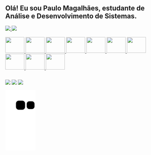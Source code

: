 ## Olá! Eu sou Paulo Magalhães, estudante de Análise e Desenvolvimento de Sistemas.
<div>
  <a href="https://github.com/paulo-magls">
  <img height="180em" src="https://github-readme-stats.vercel.app/api?username=paulo-magls&show_icons=true&theme=dracula&include_all_commits=true&count_private=true"/>
  <img height="180em" src="https://github-readme-stats.vercel.app/api/top-langs/?username=paulo-magls&layout=compact&langs_count=7&theme=dracula"/>
</div>
<div style="display: inline_block"><br>
  <link rel="stylesheet" href="https://cdn.jsdelivr.net/gh/devicons/devicon@v2.15.1/devicon.min.css">
  <img src="https://cdn.jsdelivr.net/gh/devicons/devicon/icons/css3/css3-original-wordmark.svg" height="50" width="60"/>
  <img src="https://cdn.jsdelivr.net/gh/devicons/devicon/icons/html5/html5-original-wordmark.svg" height="50" width="60"/>
  <img src="https://cdn.jsdelivr.net/gh/devicons/devicon/icons/javascript/javascript-original.svg" height="50" width="60"/>
  <img src="https://cdn.jsdelivr.net/gh/devicons/devicon/icons/bootstrap/bootstrap-original.svg" height="50" width="60"/>
  <img src="https://cdn.jsdelivr.net/gh/devicons/devicon/icons/typescript/typescript-original.svg" height="50" width="60"/>
  <img src="https://cdn.jsdelivr.net/gh/devicons/devicon/icons/angularjs/angularjs-original.svg" height="50" width="60"/>
  <img src="https://cdn.jsdelivr.net/gh/devicons/devicon/icons/java/java-original.svg" height="50" width="60"/>
  <img src="https://cdn.jsdelivr.net/gh/devicons/devicon/icons/spring/spring-original.svg" height="50" width="60"/>
  <img src="https://cdn.jsdelivr.net/gh/devicons/devicon/icons/git/git-original.svg" height="50" width="60"/>
  <img src="https://cdn.jsdelivr.net/gh/devicons/devicon/icons/linux/linux-original.svg" height="50" width="60"/>
</div>
  
  ##
 
<div> 
  <a href = "mailto:paulomaga225@gmail.com"><img src="https://img.shields.io/badge/-Gmail-%23333?style=for-the-badge&logo=gmail&logoColor=white" target="_blank"></a>
  <a href="https://www.linkedin.com/in/paulo-magalh%C3%A3es-328aa2237" target="_blank"><img src="https://img.shields.io/badge/-LinkedIn-%230077B5?style=for-the-badge&logo=linkedin&logoColor=white" target="_blank"></a>
  <a href="https://instagram.com/paulo_magls" target="_blank"><img src="https://img.shields.io/badge/-Instagram-%23E4405F?style=for-the-badge&logo=instagram&logoColor=white" target="_blank"></a>
 
  ![Snake animation](https://github.com/rafaballerini/rafaballerini/blob/output/github-contribution-grid-snake.svg)
 
</div>
